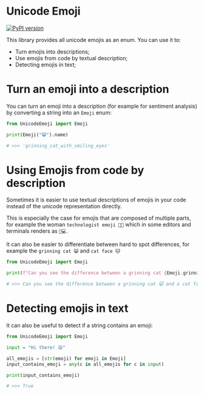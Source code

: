 # Unicode Emoji

[![PyPI version](https://badge.fury.io/py/UnicodeEmoji.svg)](https://badge.fury.io/py/UnicodeEmoji)

This library provides all unicode emojis as an enum. You can use it to:

* Turn emojis into descriptions;
* Use emojis from code by textual description;
* Detecting emojis in text;

# Turn an emoji into a description
You can turn an emoji into a description (for example for sentiment analysis) by converting a string into an `Emoji` enum:

```python
from UnicodeEmoji import Emoji

print(Emoji("😸").name)

# >>> 'grinning_cat_with_smiling_eyes'

```

# Using Emojis from code by description
Sometimes it is easier to use textual descriptions of emojis in your code instead of the unicode representation directly. 

This is especially the case for emojis that are composed of multiple parts, for example the woman `technologist emoji 👩‍💻` which in some editors and terminals renders as `👩💻`. 

It can also be easier to differentiate between hard to spot differences, for example the `grinning cat 😺` and `cat face 🐱`

```python
from UnicodeEmoji import Emoji

print(f"Can you see the difference between a grinning cat {Emoji.grinning_cat} and a cat face {Emoji.cat_face}?")

# >>> Can you see the difference between a grinning cat 😺 and a cat face 🐱?
```

# Detecting emojis in text
It can also be useful to detect if a string contains an emoji:

```python
from UnicodeEmoji import Emoji

input = "Hi there! 😄"

all_emojis = [str(emoji) for emoji in Emoji]
input_contains_emoji = any(c in all_emojis for c in input)

print(input_contains_emoji)

# >>> True

```
